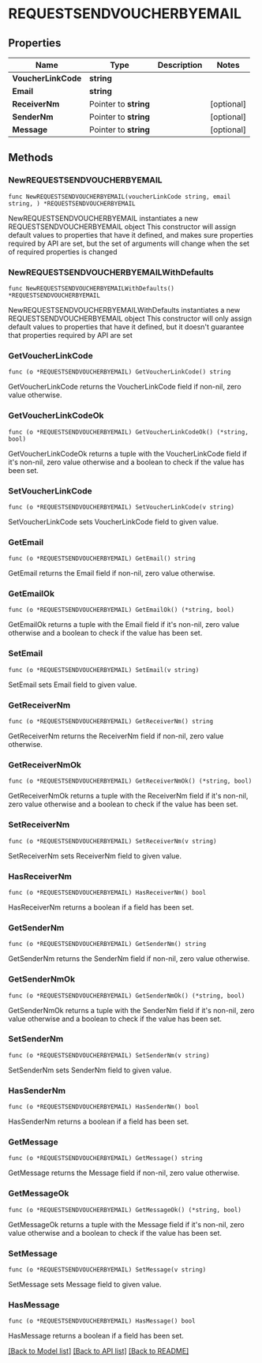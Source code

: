 # REQUESTSENDVOUCHERBYEMAIL

## Properties

Name | Type | Description | Notes
------------ | ------------- | ------------- | -------------
**VoucherLinkCode** | **string** |  | 
**Email** | **string** |  | 
**ReceiverNm** | Pointer to **string** |  | [optional] 
**SenderNm** | Pointer to **string** |  | [optional] 
**Message** | Pointer to **string** |  | [optional] 

## Methods

### NewREQUESTSENDVOUCHERBYEMAIL

`func NewREQUESTSENDVOUCHERBYEMAIL(voucherLinkCode string, email string, ) *REQUESTSENDVOUCHERBYEMAIL`

NewREQUESTSENDVOUCHERBYEMAIL instantiates a new REQUESTSENDVOUCHERBYEMAIL object
This constructor will assign default values to properties that have it defined,
and makes sure properties required by API are set, but the set of arguments
will change when the set of required properties is changed

### NewREQUESTSENDVOUCHERBYEMAILWithDefaults

`func NewREQUESTSENDVOUCHERBYEMAILWithDefaults() *REQUESTSENDVOUCHERBYEMAIL`

NewREQUESTSENDVOUCHERBYEMAILWithDefaults instantiates a new REQUESTSENDVOUCHERBYEMAIL object
This constructor will only assign default values to properties that have it defined,
but it doesn't guarantee that properties required by API are set

### GetVoucherLinkCode

`func (o *REQUESTSENDVOUCHERBYEMAIL) GetVoucherLinkCode() string`

GetVoucherLinkCode returns the VoucherLinkCode field if non-nil, zero value otherwise.

### GetVoucherLinkCodeOk

`func (o *REQUESTSENDVOUCHERBYEMAIL) GetVoucherLinkCodeOk() (*string, bool)`

GetVoucherLinkCodeOk returns a tuple with the VoucherLinkCode field if it's non-nil, zero value otherwise
and a boolean to check if the value has been set.

### SetVoucherLinkCode

`func (o *REQUESTSENDVOUCHERBYEMAIL) SetVoucherLinkCode(v string)`

SetVoucherLinkCode sets VoucherLinkCode field to given value.


### GetEmail

`func (o *REQUESTSENDVOUCHERBYEMAIL) GetEmail() string`

GetEmail returns the Email field if non-nil, zero value otherwise.

### GetEmailOk

`func (o *REQUESTSENDVOUCHERBYEMAIL) GetEmailOk() (*string, bool)`

GetEmailOk returns a tuple with the Email field if it's non-nil, zero value otherwise
and a boolean to check if the value has been set.

### SetEmail

`func (o *REQUESTSENDVOUCHERBYEMAIL) SetEmail(v string)`

SetEmail sets Email field to given value.


### GetReceiverNm

`func (o *REQUESTSENDVOUCHERBYEMAIL) GetReceiverNm() string`

GetReceiverNm returns the ReceiverNm field if non-nil, zero value otherwise.

### GetReceiverNmOk

`func (o *REQUESTSENDVOUCHERBYEMAIL) GetReceiverNmOk() (*string, bool)`

GetReceiverNmOk returns a tuple with the ReceiverNm field if it's non-nil, zero value otherwise
and a boolean to check if the value has been set.

### SetReceiverNm

`func (o *REQUESTSENDVOUCHERBYEMAIL) SetReceiverNm(v string)`

SetReceiverNm sets ReceiverNm field to given value.

### HasReceiverNm

`func (o *REQUESTSENDVOUCHERBYEMAIL) HasReceiverNm() bool`

HasReceiverNm returns a boolean if a field has been set.

### GetSenderNm

`func (o *REQUESTSENDVOUCHERBYEMAIL) GetSenderNm() string`

GetSenderNm returns the SenderNm field if non-nil, zero value otherwise.

### GetSenderNmOk

`func (o *REQUESTSENDVOUCHERBYEMAIL) GetSenderNmOk() (*string, bool)`

GetSenderNmOk returns a tuple with the SenderNm field if it's non-nil, zero value otherwise
and a boolean to check if the value has been set.

### SetSenderNm

`func (o *REQUESTSENDVOUCHERBYEMAIL) SetSenderNm(v string)`

SetSenderNm sets SenderNm field to given value.

### HasSenderNm

`func (o *REQUESTSENDVOUCHERBYEMAIL) HasSenderNm() bool`

HasSenderNm returns a boolean if a field has been set.

### GetMessage

`func (o *REQUESTSENDVOUCHERBYEMAIL) GetMessage() string`

GetMessage returns the Message field if non-nil, zero value otherwise.

### GetMessageOk

`func (o *REQUESTSENDVOUCHERBYEMAIL) GetMessageOk() (*string, bool)`

GetMessageOk returns a tuple with the Message field if it's non-nil, zero value otherwise
and a boolean to check if the value has been set.

### SetMessage

`func (o *REQUESTSENDVOUCHERBYEMAIL) SetMessage(v string)`

SetMessage sets Message field to given value.

### HasMessage

`func (o *REQUESTSENDVOUCHERBYEMAIL) HasMessage() bool`

HasMessage returns a boolean if a field has been set.


[[Back to Model list]](../README.md#documentation-for-models) [[Back to API list]](../README.md#documentation-for-api-endpoints) [[Back to README]](../README.md)


